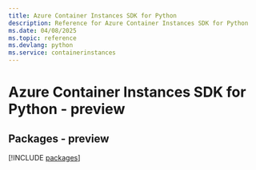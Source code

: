 ```yaml
---
title: Azure Container Instances SDK for Python
description: Reference for Azure Container Instances SDK for Python
ms.date: 04/08/2025
ms.topic: reference
ms.devlang: python
ms.service: containerinstances
---
```

# Azure Container Instances SDK for Python - preview
## Packages - preview
[!INCLUDE [packages](container-instances-index.md)]
